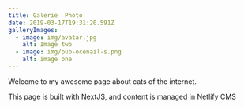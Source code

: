 ```yaml
---
title: Galerie  Photo
date: 2019-03-17T19:31:20.591Z
galleryImages:
  - image: img/avatar.jpg
    alt: Image two
  - image: img/pub-ocenail-s.png
    alt: image one
---
```

Welcome to my awesome page about cats of the internet.

This page is built with NextJS, and content is managed in Netlify CMS